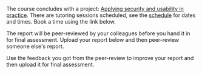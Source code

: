 The course concludes with a project: [Applying security and usability in 
practice][project]. There are tutoring sessions scheduled, see the 
[schedule][schedule] for dates and times. Book a time using the link below.

The report will be peer-reviewed by your colleagues before you hand it in for 
final assessment. Upload your report below and then peer-review someone else's 
report.

Use the feedback you got from the peer-review to improve your report and then 
upload it for final assessment.

[project]: https://ver.miun.se/courses/security/infosakc/devel.pdf
[schedule]: https://portal.miun.se/web/student/schedule
